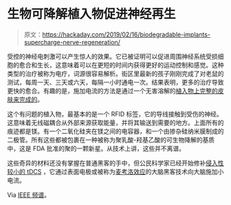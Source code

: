 # 生物可降解植入物促进神经再生

> 原文：<https://hackaday.com/2019/02/16/biodegradable-implants-supercharge-nerve-regeneration/>

受控的神经电刺激可以产生惊人的效果。它已被证明可以促进周围神经系统受损细胞的愈合和生长，这意味着可以在更短的时间内获得更好的运动控制和感觉。这种类型的治疗被称为电疗，词源很容易解析。街区里最新的孩子刚刚完成了对老鼠的测试，每周一天、三天或六天，每隔一小时通电一次。结果表明，更多的治疗导致更快的愈合。有趣的是，施加电流的方法是通过一个无害溶解的[植入物上完整的皮肤来完成的](https://sci-hub.tw/10.1038/s41591-018-0196-2)。

这个有问题的植入物，最基本的是一个 RFID 标签，它的导线接触到受伤的神经。这意味着无线磁耦合从外部来源获取能量，并将其输送到需要的地方。上面所有的痕迹都是镁。有一个二氧化硅夹在镁之间的电容器，和一个由掺杂硅纳米膜制成的二极管。所有这些都被包裹在一种被称为聚乳酸-羟基乙酸的可生物降解的基质中，这是 FDA 批准的聚的一颗新星。从技术上讲，这些并不离谱。

这些奇异的材料还没有掌握在普通黑客的手中，但公民科学家已经开始修补[侵入性较小的 tDCS](https://hackaday.com/2017/11/13/shockingly-darpas-brain-stimulator-might-not-be-complete-nonsense/) ，它通过表面电极或被称为[麦考洛效应](https://hackaday.com/2016/01/06/hack-your-brain-the-mccollough-effect/)的大脑黑客技术向大脑施加小电流。

Via [IEEE 频谱](https://spectrum.ieee.org/semiconductors/devices/these-3-electroceuticals-could-help-you-heal-faster)。